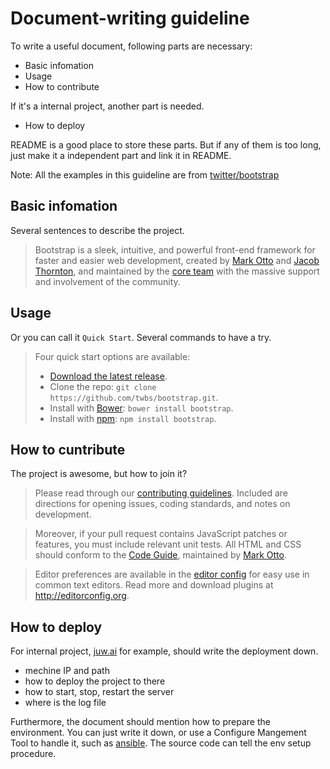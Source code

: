 # Document-writing guideline

To write a useful document, following parts are necessary:

+ Basic infomation
+ Usage
+ How to contribute

If it's a internal project, another part is needed.

+ How to deploy

README is a good place to store these parts. But if any of them is too long, just make it a independent part and link it in README.

Note: All the examples in this guideline are from [twitter/bootstrap](https://github.com/twbs/bootstrap)

## Basic infomation

Several sentences to describe the project.

> Bootstrap is a sleek, intuitive, and powerful front-end framework for faster and easier web development, created by [Mark Otto](https://twitter.com/mdo) and [Jacob Thornton](https://twitter.com/fat), and maintained by the [core team](https://github.com/orgs/twbs/people) with the massive support and involvement of the community.


## Usage

Or you can call it `Quick Start`. Several commands to have a try.

> Four quick start options are available:
> 
> - [Download the latest release](https://github.com/twbs/bootstrap/archive/v3.3.1.zip).
> - Clone the repo: `git clone https://github.com/twbs/bootstrap.git`.
> - Install with [Bower](http://bower.io): `bower install bootstrap`.
> - Install with [npm](https://www.npmjs.org): `npm install bootstrap`.

## How to cuntribute

The project is awesome, but how to join it?

> Please read through our [contributing guidelines](https://github.com/twbs/bootstrap/blob/master/CONTRIBUTING.md). Included are directions for opening issues, coding standards, and notes on development.

> Moreover, if your pull request contains JavaScript patches or features, you must include relevant unit tests. All HTML and CSS should conform to the [Code Guide](https://github.com/mdo/code-guide), maintained by [Mark Otto](https://github.com/mdo).

> Editor preferences are available in the [editor config](https://github.com/twbs/bootstrap/blob/master/.editorconfig) for easy use in common text editors. Read more and download plugins at <http://editorconfig.org>.

## How to deploy

For internal project, [juw.ai](https://github.com/juwai/juw.ai) for example, should write the deployment down.

+ mechine IP and path
+ how to deploy the project to there
+ how to start, stop, restart the server
+ where is the log file

Furthermore, the document should mention how to prepare the environment. You can just write it down, or use a Configure Mangement Tool to handle it, such as [ansible](http://www.ansible.com). The source code can tell the env setup procedure.


